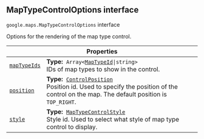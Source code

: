 
<h2 id="MapTypeControlOptions">MapTypeControlOptions interface</h2>
<p>
<code><span itemprop="path">google.maps</span>.<span itemprop="name">MapTypeControlOptions</span></code>
interface
</p>
<p>Options for the rendering of the map type control.</p>
<div class="devsite-table-wrapper"><table class="properties responsive" summary="interface MapTypeControlOptions - Properties">
<thead>
<tr><th colspan="2">Properties</th>
</tr></thead>
<tbody>
<tr id="MapTypeControlOptions.mapTypeIds">
<td itemprop="property"><code><a class="secret-link" href="#MapTypeControlOptions.mapTypeIds"><span>mapTypeIds</span></a></code></td>
<td><div><strong>Type:</strong>&nbsp; <code>Array&lt;<a href="MapTypeId.md">MapTypeId</a>|string&gt;</code></div>
<div class="desc">IDs of map types to show in the control.</div></td>
</tr>
<tr id="MapTypeControlOptions.position">
<td itemprop="property"><code><a class="secret-link" href="#MapTypeControlOptions.position"><span>position</span></a></code></td>
<td><div><strong>Type:</strong>&nbsp; <code><a href="ControlPosition.md">ControlPosition</a></code></div>
<div class="desc">Position id. Used to specify the position of the control on the map. The default position is <code>TOP_RIGHT</code>.</div></td>
</tr>
<tr id="MapTypeControlOptions.style">
<td itemprop="property"><code><a class="secret-link" href="#MapTypeControlOptions.style"><span>style</span></a></code></td>
<td><div><strong>Type:</strong>&nbsp; <code><a href="MapTypeControlStyle.md">MapTypeControlStyle</a></code></div>
<div class="desc">Style id. Used to select what style of map type control to display.</div></td>
</tr>
</tbody>
</table></div>
